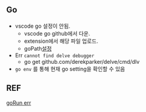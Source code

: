 ## Go

#### 

* vscode go 설정이 안됨.
  * vscode go github에서 다운.
  * extension에서 해당 파일 업로드.
  * goPath[설정](http://blog.naver.com/PostView.nhn?blogId=pid011&logNo=220771635153&redirect=Dlog&widgetTypeCall=true)
* Err `cannot find delve debugger`
  * go get github.com/derekparker/delve/cmd/dlv
* `go env` 를 통해 현재 go setting을 확인할 수 있음



## REF

[goRun err](http://gaiserne.tistory.com/226)